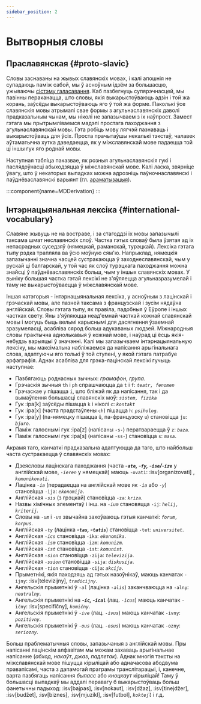 ```yaml
---
sidebar_position: 2
---
```


# Вытворныя словы

## Праславянская \{#proto-slavic}

Словы заснаваны на жывых славянскіх мовах, і калі апошнія не супадаюць паміж сабой, мы ў асноўным ідзём за большасцю, ужываючы [сістэму галасавання][1]. Каб пазбегнуць супярэчнасцей, мы павінны пераканацца, што словы, якія выкарыстоўваюць адзін і той жа корань, заўсёды выкарыстоўваюць яго ў той жа форме. Паколькі ўсе славянскія мовы атрымалі свае формы з агульнаславянскіх даволі прадказальным чынам, мы ніколі не запазычваем з іх наўпрост. Замест гэтага мы прытрымліваемся мадэлі простага паходжання з агульнаславянскай мовы. Гэта робіць мову лягчэй пазнаваць і выкарыстоўваць для ўсіх. Проста прачытаўшы некалькі тэкстаў, чалавек аўтаматычна хутка даведаецца, як у міжславянскай мове падаецца той ці іншы гук яго роднай мовы.

Наступная табліца паказвае, як розныя агульнаславянскія гукі і паслядоўнасці абыходзяцца ў міжславянскай мове. Калі ласка, звярніце ўвагу, што ў некаторых выпадках можна адрозніць паўночнаславянскі і паўднёваславянскі варыянт (гл. [араматызацыя][2]).

:::component{name=MDDerivation}
:::

## Інтэрнацыянальная лексіка \{#international-vocabulary}

Славяне жывуць не на востраве, і за стагоддзі іх мовы запазычылі таксама шмат неславянскіх слоў. Частка гэтых словаў была ўзятая ад іх непасрэдных суседзяў (нямецкай, раманскай, турэцкай). Лексіка гэтага тыпу рэдка трапляла ва ўсю моўную сям'ю. Напрыклад, нямецкія запазычанні значна часцей сустракаюцца ў заходнеславянскай, чым у рускай ці балгарскай, у той час як слоў турэцкага паходжання можна знайсці ў паўднёваславянскіх больш, чым у іншых славянскіх мовах. У выніку большая частка гэтай лексікі не з'яўляецца агульназразумелай і таму не выкарыстоўваецца ў міжславянскай мове.

Іншая катэгорыя - інтэрнацыянальная лексіка, у асноўным з лацінскай і грэчаскай мовы, але пазней таксама з французскай і зусім нядаўна англійскай. Словы гэтага тыпу, як правіла, падобныя ў Еўропе і іншых частках свету. Яны з'яўляюцца неад'емнай часткай кожнай славянскай мовы і могуць быць вельмі карыснымі для дасягнення ўзаемнай зразумеласці, асабліва сярод больш адукаваных людзей. Міжнародныя словы практычна аднолькавыя ў кожнай мове, і наўрад ці ёсць якія-небудзь варыяцыі ў значэнні. Калі мы запазычваем інтэрнацыянальную лексіку, мы максімальна набліжаемся да напісання арыгінальнага слова, адаптуючы яго толькі ў той ступені, у якой гэтага патрабуе арфаграфія. Аднак асабліва для грэка-лацінскай лексікі гучыць наступнае:

- Пазбягаюць роднасных зычных: _грамафон_, _група_.
- Грэчаскія зычныя `th` і `ph` спрашчаюцца да `t` і `f`: _`teatr, fenomen`_
- Грэчаскае `y` пішацца `i`, што бліжэй як да напісання, так і да вымаўлення большасці славянскіх моў: _`sistem, fizika`_
- Гук :ipa[k] заўсёды пішацца `k` і ніколі `c`: _`kontakt`_
- Гук :ipa[x] (часта прадстаўлены `ch`) пішацца `h`: _`psiholog`_.
- Гук :ipa[y] (па-нямецку пішацца `ü`, па-французску `u`) становіцца `ju`: _`bjuro`_.
- Паміж галоснымі гук :ipa[z] (напісаны `-s-`) ператвараецца ў `z`: _`baza`_.
- Паміж галоснымі гук :ipa[s] (напісаны `-ss-`) становіцца `s`: _`masa`_.

Акрамя таго, канчаткі прадказальна адаптуюцца да таго, што найбольш часта сустракаецца ў славянскіх мовах:

- Дзеясловы лацінскага паходжання (часта _**-`ate`, -`fy`, -`ise`/-`ize`**_ у англійскай мове, _`-ieren`_ у нямецкай) маюць `-ovati`: :isv[organizovati] , _`komunikovati`_.
- Лацінка _`-ia`_ (перадаецца на англійскай мове як _`-ia`_ або _`-y`_) становіцца `-ija`: _`ekonomija`_.
- Англійская _`-sis`_ (з грэцкай) становіцца `-za`: _`kriza`_.
- Назвы хімічных элементаў і інш. на _`-ium`_ становяцца `-ij`: _`helij, kriterij`_.
- Словы на _`-um`_ і _`-us`_ звычайна захоўваюць гэтыя канчаткі: _`forum, korpus`_.
- Англійская _`-ty`_ (лацінка _**-`tas`, -`tatis`**_) становіцца `-tet`: _`universitet`_.
- Англійская _`-ics`_ становіцца `-ika`: _`ekonomika`_.
- Англійская _`-ism`_ становіцца `-izm`: _`komunizm`_.
- Англійская _`-ist`_ становіцца `-ist`: _`komunist`_.
- Англійская _`-sion`_ становіцца `-zija`: _`televizija`_.
- Англійская _`-ssion`_ становіцца `-sija`: _`diskusija`_.
- Англійская _`-tion`_ становіцца `-cija`: _`akcija`_.
- Прыметнікі, якія паходзяць ад гэтых назоўнікаў, маюць канчатак `-ijny`: :isv[televizijny], _`tradicijny`_.
- Ангельскія прыметнікі ў _`-al`_ (лацінка _`-alis`_) заканчваюцца на `-alny`: _`neutralny`_.
- Ангельскія прыметнікі на _**-`ic`, -`ical`**_ (лац. _`-icus`_) маюць канчатак `-ičny`: :isv[specifičny], _`komičny`_.
- Ангельскія прыметнікі ў _`-ive`_ (лац. _`-ivus`_) маюць канчатак `-ivny`: _`pozitivny`_.
- Ангельскія прыметнікі ў _`-ous`_ (лац. _`-osus`_) маюць канчатак `-ozny`: _`seriozny`_.

Больш праблематычныя словы, запазычаныя з англійскай мовы. Пры напісанні лацінскім алфавітам мы можам захаваць арыгінальнае напісанне (_абход_, _накаўт_, _джаз_, _падлетак_). Аднак многія тэксты на міжславянскай мове пішуцца кірыліцай або адначасова абодвума правапісамі, часта з дапамогай праграмы транслітарацыі, і, канечне, варта пазбягаць напісання _быпасс_ або _кноцкаут_ кірыліцай! Таму ў большасці выпадкаў мы аддалі перавагу б выкарыстоўваць больш фанетычны падыход: :isv[bajpas], :isv[nokaut], :isv[džaz], :isv[tinejdžer], :isv[budžet], :isv[biznes], :isv[mjuzikl], :isv[futbol], _`koktejl`_ і г.д.

[1]: ../misc/design-criteria.md#vocabulary
[2]: flavourisation.md
